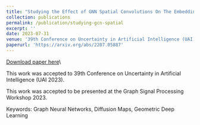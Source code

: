 ```yaml
---
title: "Studying the Effect of GNN Spatial Convolutions On The Embedding Space's Geometry"
collection: publications
permalink: /publication/studying-gcn-spatial
excerpt: ''
date: 2023-07-31
venue: '39th Conference on Uncertainty in Artificial Intelligence (UAI)'
paperurl: 'https://arxiv.org/abs/2207.05887'
---
```


[Download paper here](https://arxiv.org/pdf/2207.05887.pdf)\

This work was accepted to 39th Conference on Uncertainty in Artificial Intelligence (UAI 2023).

This work was accepted to be presented at the Graph Signal Processing Workshop 2023.

Keywords: Graph Neural Networks, Diffusion Maps, Geometric Deep Learning

<!--citation: 'Your Name, You. (2009). &quot;Paper Title Number 1.&quot; <i>Journal 1</i>. 1(1).'-->
